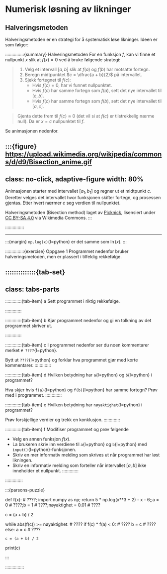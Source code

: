 # Numerisk løsning av likninger

## Halveringsmetoden

Halveringsmetoden er en strategi for å systematisk løse likninger. Ideen er som følger:


:::::::::::::::{summary} Halveringsmetoden
For en funksjon $f$, kan vi finne et nullpunkt $x$ slik at $f(x) = 0$ ved å bruke følgende strategi:

> 1. Velg et intervall $[a, b]$ slik at $f(a)$ og $f(b)$ har motsatte fortegn.
> 2. Beregn midtpunktet $c = \dfrac{a + b}{2}$ på intervallet.
> 3. Sjekk fortegnet til $f(c)$:
>    - Hvis $f(c) = 0$, har vi funnet nullpunktet.
>    - Hvis $f(c)$ har samme fortegn som $f(a)$, sett det nye intervallet til $[c, b]$.
>    - Hvis $f(c)$ har samme fortegn som $f(b)$, sett det nye intervallet til $[a, c]$.

> Gjenta dette frem til $f(c) \approx 0$ (det vil si at $f(c)$ er tilstrekkelig nærme null). Da er $x = c$ nullpunktet til $f$. 

Se animasjonen nedenfor.


:::{figure} https://upload.wikimedia.org/wikipedia/commons/d/d9/Bisection_anime.gif
---
class: no-click, adaptive-figure
width: 80%
---
Animasjonen starter med intervallet $[a_1, b_1]$ og regner ut et midtpunkt $c$. Deretter velges det intervallet hvor funksjonen skifter fortegn, og prosessen gjentas. Etter hvert nærmer $c$ seg verdien til nullpunktet.

Halveringsmetoden (Bisection method) laget av [Picknick](https://commons.wikimedia.org/wiki/User:Picknick), 
lisensiert under [CC BY-SA 4.0](https://creativecommons.org/licenses/by-sa/4.0/) via Wikimedia Commons.
:::



:::::::::::::::


---



:::{margin}
`np.log(x)`{l=python} er det samme som $\ln(x)$.
:::

:::::::::::::::{exercise} Oppgave 1 
Programmet nedenfor bruker halveringsmetoden, men er plassert i tilfeldig rekkefølge.


::::::::::::::{tab-set}
---
class: tabs-parts
---
:::::::::::::{tab-item} a
Sett programmet i riktig rekkefølge.


:::::::::::::


:::::::::::::{tab-item} b
Kjør programmet nedenfor og gi en tolkning av det programmet skriver ut.


:::::::::::::


:::::::::::::{tab-item} c
I programmet nedenfor ser du noen kommentarer merket `# ????`{l=python}. 

Bytt ut `????`{l=python} og forklar hva programmet gjør med korte kommentarer.
:::::::::::::


:::::::::::::{tab-item} d
Hvilken betydning har `a`{l=python} og `b`{l=python} i programmet?

Hva skjer hvis `f(a)`{l=python} og `f(b)`{l=python} har samme fortegn? Prøv med i programmet.
:::::::::::::



:::::::::::::{tab-item} e
Hvilken betydning har `nøyaktighet`{l=python} i programmet? 

Prøv forskjellige verdier og trekk en konklusjon.
:::::::::::::


:::::::::::::{tab-item} f
Modifiser programmet og prøv følgende
* Velg en annen funksjon $f(x)$.
* La brukeren skriv inn verdiene til `a`{l=python} og `b`{l=python} med `input()`{l=python}-funksjonen. 
* Skriv en mer informativ melding som skrives ut når programmet har løst likningen.
* Skriv en informativ melding som forteller når intervallet $[a, b]$ ikke inneholder et nullpunkt.
:::::::::::::


::::::::::::::

:::{parsons-puzzle}

def f(x): # ????;    import numpy as np;    return 5 * np.log(x**3 + 2) - x - 6;;a = 0 # ????;b = 1 # ????;nøyaktighet = 0.01 # ????


c = (a + b) / 2


while abs(f(c)) >= nøyaktighet: # ????
    if f(c) * f(a) < 0: # ????
        b = c # ????
    else:
        a = c # ????

    c = (a + b) / 2


print(c)


:::

:::::::::::::::

